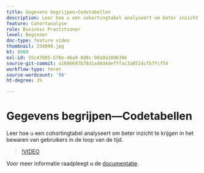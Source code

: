 ```yaml
---
title: Gegevens begrijpen—Codetabellen
description: Leer hoe u een cohortingtabel analyseert om beter inzicht te krijgen in het bewaren van gebruikers in de loop van de tijd.
feature: Cohortanalyse
role: Business Practitioner
level: Beginner
doc-type: feature video
thumbnail: 334094.jpg
kt: 8060
exl-id: 55c47805-578e-46a9-8d8c-90a9a109630e
source-git-commit: a1606697b78d1a48d4defffac3a8524cfb7fcf54
workflow-type: tm+mt
source-wordcount: '56'
ht-degree: 3%

---
```


# Gegevens begrijpen—Codetabellen

Leer hoe u een cohortingtabel analyseert om beter inzicht te krijgen in het bewaren van gebruikers in de loop van de tijd.

>[!VIDEO](https://video.tv.adobe.com/v/334094/?quality=12&learn=on)

Voor meer informatie raadpleegt u de [documentatie](https://experienceleague.adobe.com/docs/analytics/analyze/analysis-workspace/visualizations/cohort-table/cohort-analysis.html?lang=en).
